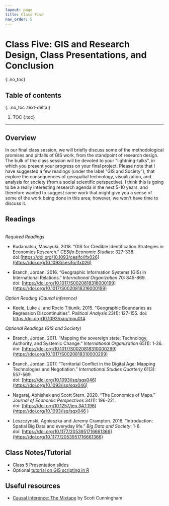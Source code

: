 ```yaml
---
layout: page
title: Class Five
nav_order: 5
---
```


# Class Five: GIS and Research Design, Class Presentations, and Conclusion
{:.no_toc}

## Table of contents
{: .no_toc .text-delta }

1. TOC
{:toc}

---

## Overview

In our final class session, we will briefly discuss some of the methodological promises and pitfalls of GIS work, from the standpoint of research design. The bulk of the class session will be devoted to your "lightning-talks", in which you present your progress on your final project. Please note that I have suggested a few readings (under the label "GIS and Society"), that explore the consequences of geospatial technology, visualization, and analysis for society (from a social scientific perspective). I think this is going to be a really interesting research agenda in the next 5-10 years, and therefore wanted to suggest some work that might give you a  sense of some of the work being done in this area; however, we won't have time to discuss it. 

## Readings
\
*Required Readings*

* Kudamatsu, Masayuki. 2018. “GIS for Credible Identification Strategies in Economics Research.” *CESifo Economic Studies*: 327-338.\
doi:[https://doi.org/10.1093/cesifo/ifx026](https://doi.org/10.1093/cesifo/ifx026)

* Branch, Jordan. 2016. “Geographic Information Systems (GIS) in International Relations.” *International Organization* 70: 845-869.\
doi: [https://doi.org/10.1017/S0020818316000199](https://doi.org/10.1017/S0020818316000199)

*Option Reading (Causal Inference)*

* Keele, Luke J. and Rocio Titiunik. 2015. "Geographic Boundaries as Regression Discontinuities". *Political Analysis* 23(1): 127-155. doi: [https:/doi.org/10.1093/pan/mpu014](https:/doi.org/10.1093/pan/mpu014). 

*Optional Readings (GIS and Society)*

* Branch, Jordan. 2011. “Mapping the sovereign state: Technology, Authority, and Systemic Change.” *International Organization* 65(1): 1-36.\
doi: [https://doi.org/10.1017/S0020818310000299](https://doi.org/10.1017/S0020818310000299)

* Branch, Jordan. 2017. “Territorial Conflict in the Digital Age: Mapping Technologies and Negotiation.” *International Studies Quarterly* 61(3): 557-569.\
doi: [https://doi.org/10.1093/isq/sqx046](https://doi.org/10.1093/isq/sqx046)

* Nagaraj, Abhishek and Scott Stern. 2020. “The Economics of Maps.” *Journal of Economic Perspectives* 34(1): 196-221.\
doi: [https://doi.org/10.1257/jep.34.1.196](https://doi.org/10.1093/isq/sqx046 ) 

* Leszczynski, Agnieszka and Jeremy Crampton. 2016. “Introduction: Spatial Big Data and everyday life.” *Big Data and Society*: 1-6.\
doi: [https://doi.org/10.1177/2053951716661366](https://doi.org/10.1177/2053951716661366)

## Class Notes/Tutorial

* [Class 5 Presentation slides](class_notes/class5/presentation/class5_presentation.html)
* Optional [tutorial on GIS scripting in R](class_notes/class5/scripting_tools.html)

## Useful resources

* [Causal Inference: The Mixtape](https://mixtape.scunning.com) by Scott Cunningham




